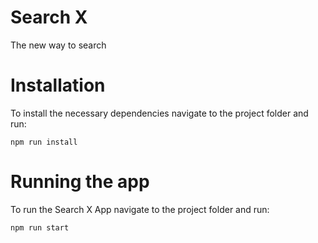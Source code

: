 # Search X
The new way to search

# Installation
To install the necessary dependencies navigate to the project folder and run:
```
npm run install
```

# Running the app
To run the Search X App navigate to the project folder and run:

```
npm run start
```
